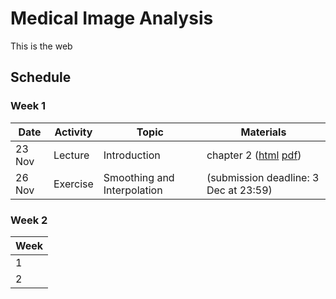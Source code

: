 # Medical Image Analysis

This is the web

## Schedule
### Week 1
|  Date | Activity | Topic | Materials |
| ---   | ---      | ---   | ---       |
| 23 Nov | Lecture  | Introduction | chapter 2 ([html](./book/html/index.html) [pdf](./book/mia.pdf)) |
| 26 Nov | Exercise | Smoothing and Interpolation | (submission deadline: 3 Dec at 23:59) |

### Week 2

| Week |
| --- |
| 1 | 
| 2 |

